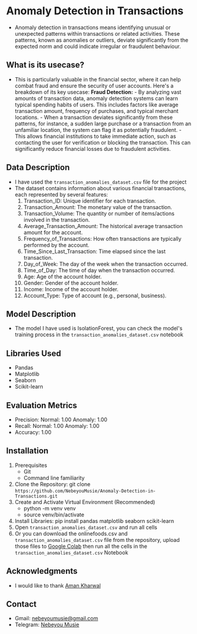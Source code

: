 # Anomaly Detection in Transactions
 - Anomaly detection in transactions means identifying unusual or unexpected patterns within transactions or related activities. These patterns, known as anomalies or outliers, deviate significantly from the expected norm and could indicate irregular or fraudulent behaviour.

## What is its usecase?
 - This is particularly valuable in the financial sector, where it can help combat fraud and ensure the security of user accounts. Here's a breakdown of its key usecase:
    **Fraud Detection:**
       - By analyzing vast amounts of transaction data, anomaly detection systems can learn typical spending habits of users. This includes factors like average transaction amount, 
         frequency of purchases, and typical merchant locations.
       - When a transaction deviates significantly from these patterns, for instance, a sudden large purchase or a transaction from an unfamiliar location, the system can flag it as               potentially fraudulent.
       - This allows financial institutions to take immediate action, such as contacting the user for verification or blocking the transaction. This can significantly reduce financial             losses due to fraudulent activities.

## Data Description
 - I have used the `transaction_anomalies_dataset.csv` file for the project
 - The dataset contains information about various financial transactions, each represented by several features:
   1. Transaction_ID: Unique identifier for each transaction.
   2. Transaction_Amount: The monetary value of the transaction.
   3. Transaction_Volume: The quantity or number of items/actions involved in the transaction.
   4. Average_Transaction_Amount: The historical average transaction amount for the account.
   5. Frequency_of_Transactions: How often transactions are typically performed by the account.
   6. Time_Since_Last_Transaction: Time elapsed since the last transaction.
   7. Day_of_Week: The day of the week when the transaction occurred.
   8. Time_of_Day: The time of day when the transaction occurred.
   9. Age: Age of the account holder.
   10. Gender: Gender of the account holder.
   11. Income: Income of the account holder.
   12. Account_Type: Type of account (e.g., personal, business).
  
## Model Description
 - The model I have used is IsolationForest, you can check the model's training process in the `transaction_anomalies_dataset.csv` notebook

## Libraries Used
 - Pandas
 - Matplotlib
 - Seaborn
 - Scikit-learn

## Evaluation Metrics
 - Precision:
     Normal: 1.00
     Anomaly: 1.00
 - Recall:
    Normal: 1.00
    Anomaly: 1.00
 - Accuracy: 1.00

## Installation
 1. Prerequisites
    - Git
    - Command line familiarity
 2. Clone the Repository: git clone `https://github.com/NebeyouMusie/Anomaly-Detection-in-Transactions.git`
 3. Create and Activate Virtual Environment (Recommended)
    - python -m venv venv
    - source venv/bin/activate
 4. Install Libraries: pip install pandas matplotlib seaborn scikit-learn
 5. Open `transaction_anomalies_dataset.csv` and run all cells
 6. Or you can download the onlinefoods.csv and `transaction_anomalies_dataset.csv` file from the repository, upload those files to [Google Colab](https://colab.research.google.com/) then run all the cells in the `transaction_anomalies_dataset.csv` Notebook

## Acknowledgments
 - I would like to thank [Aman Kharwal](https://www.linkedin.com/in/aman-kharwal)
   
## Contact
 - Gmail: nebeyoumusie@gmail.com
 - Telegram: [Nebeyou Musie](https://t.me/NebeyouMusie)
